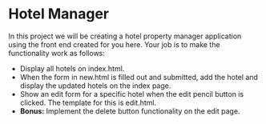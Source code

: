 # Hotel Manager

In this project we will be creating a hotel property manager application using the front end created for you here. Your job is to make the functionality work as follows:

- Display all hotels on index.html.
- When the form in new.html is filled out and submitted, add the hotel and display the updated hotels on the index page.
- Show an edit form for a specific hotel when the edit pencil button is clicked. The template for this is edit.html.
- **Bonus:** Implement the delete button functionality on the edit page.